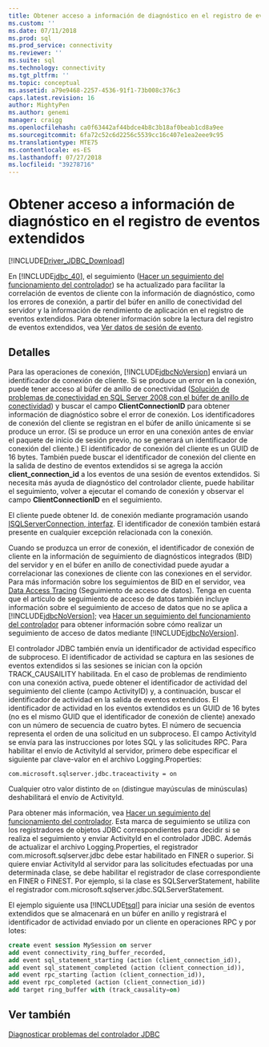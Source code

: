 ```yaml
---
title: Obtener acceso a información de diagnóstico en el registro de eventos extendidos | Microsoft Docs
ms.custom: ''
ms.date: 07/11/2018
ms.prod: sql
ms.prod_service: connectivity
ms.reviewer: ''
ms.suite: sql
ms.technology: connectivity
ms.tgt_pltfrm: ''
ms.topic: conceptual
ms.assetid: a79e9468-2257-4536-91f1-73b008c376c3
caps.latest.revision: 16
author: MightyPen
ms.author: genemi
manager: craigg
ms.openlocfilehash: ca0f63442af44bdce4b8c3b18af0beab1cd8a9ee
ms.sourcegitcommit: 6fa72c52c6d2256c5539cc16c407e1ea2eee9c95
ms.translationtype: MTE75
ms.contentlocale: es-ES
ms.lasthandoff: 07/27/2018
ms.locfileid: "39278716"
---
```

# <a name="accessing-diagnostic-information-in-the-extended-events-log"></a>Obtener acceso a información de diagnóstico en el registro de eventos extendidos
[!INCLUDE[Driver_JDBC_Download](../../includes/driver_jdbc_download.md)]

  En [!INCLUDE[jdbc_40](../../includes/jdbc_40_md.md)], el seguimiento ([Hacer un seguimiento del funcionamiento del controlador](../../connect/jdbc/tracing-driver-operation.md)) se ha actualizado para facilitar la correlación de eventos de cliente con la información de diagnóstico, como los errores de conexión, a partir del búfer en anillo de conectividad del servidor y la información de rendimiento de aplicación en el registro de eventos extendidos. Para obtener información sobre la lectura del registro de eventos extendidos, vea [Ver datos de sesión de evento](http://msdn.microsoft.com/library/hh710068(SQL.110).aspx).  
  
## <a name="details"></a>Detalles  
 Para las operaciones de conexión, [!INCLUDE[jdbcNoVersion](../../includes/jdbcnoversion_md.md)] enviará un identificador de conexión de cliente. Si se produce un error en la conexión, puede tener acceso al búfer de anillo de conectividad ([Solución de problemas de conectividad en SQL Server 2008 con el búfer de anillo de conectividad](http://go.microsoft.com/fwlink/?LinkId=207752)) y buscar el campo **ClientConnectionID** para obtener información de diagnóstico sobre el error de conexión. Los identificadores de conexión del cliente se registran en el búfer de anillo únicamente si se produce un error. (Si se produce un error en una conexión antes de enviar el paquete de inicio de sesión previo, no se generará un identificador de conexión del cliente.) El identificador de conexión del cliente es un GUID de 16 bytes. También puede buscar el identificador de conexión del cliente en la salida de destino de eventos extendidos si se agrega la acción **client_connection_id** a los eventos de una sesión de eventos extendidos. Si necesita más ayuda de diagnóstico del controlador cliente, puede habilitar el seguimiento, volver a ejecutar el comando de conexión y observar el campo **ClientConnectionID** en el seguimiento.  
  
 El cliente puede obtener Id. de conexión mediante programación usando [ISQLServerConnection, interfaz](../../connect/jdbc/reference/isqlserverconnection-interface.md). El identificador de conexión también estará presente en cualquier excepción relacionada con la conexión.  
  
 Cuando se produzca un error de conexión, el identificador de conexión de cliente en la información de seguimiento de diagnósticos integrados (BID) del servidor y en el búfer en anillo de conectividad puede ayudar a correlacionar las conexiones de cliente con las conexiones en el servidor. Para más información sobre los seguimientos de BID en el servidor, vea [Data Access Tracing](http://go.microsoft.com/fwlink/?LinkId=125805) (Seguimiento de acceso de datos). Tenga en cuenta que el artículo de seguimiento de acceso de datos también incluye información sobre el seguimiento de acceso de datos que no se aplica a [!INCLUDE[jdbcNoVersion](../../includes/jdbcnoversion_md.md)]; vea [Hacer un seguimiento del funcionamiento del controlador](../../connect/jdbc/tracing-driver-operation.md) para obtener información sobre cómo realizar un seguimiento de acceso de datos mediante [!INCLUDE[jdbcNoVersion](../../includes/jdbcnoversion_md.md)].  
  
 El controlador JDBC también envía un identificador de actividad específico de subproceso. El identificador de actividad se captura en las sesiones de eventos extendidos si las sesiones se inician con la opción TRACK_CAUSAILITY habilitada. En el caso de problemas de rendimiento con una conexión activa, puede obtener el identificador de actividad del seguimiento del cliente (campo ActivityID) y, a continuación, buscar el identificador de actividad en la salida de eventos extendidos. El identificador de actividad en los eventos extendidos es un GUID de 16 bytes (no es el mismo GUID que el identificador de conexión de cliente) anexado con un número de secuencia de cuatro bytes. El número de secuencia representa el orden de una solicitud en un subproceso. El campo ActivityId se envía para las instrucciones por lotes SQL y las solicitudes RPC. Para habilitar el envío de ActivityId al servidor, primero debe especificar el siguiente par clave-valor en el archivo Logging.Properties:  
  
```
com.microsoft.sqlserver.jdbc.traceactivity = on  
```  
  
 Cualquier otro valor distinto de `on` (distingue mayúsculas de minúsculas) deshabilitará el envío de ActivityId.  
  
 Para obtener más información, vea [Hacer un seguimiento del funcionamiento del controlador](../../connect/jdbc/tracing-driver-operation.md). Esta marca de seguimiento se utiliza con los registradores de objetos JDBC correspondientes para decidir si se realiza el seguimiento y enviar ActivityId en el controlador JDBC. Además de actualizar el archivo Logging.Properties, el registrador com.microsoft.sqlserver.jdbc debe estar habilitado en FINER o superior. Si quiere enviar ActivityId al servidor para las solicitudes efectuadas por una determinada clase, se debe habilitar el registrador de clase correspondiente en FINER o FINEST. Por ejemplo, si la clase es SQLServerStatement, habilite el registrador com.microsoft.sqlserver.jdbc.SQLServerStatement.  
  
 El ejemplo siguiente usa [!INCLUDE[tsql](../../includes/tsql_md.md)] para iniciar una sesión de eventos extendidos que se almacenará en un búfer en anillo y registrará el identificador de actividad enviado por un cliente en operaciones RPC y por lotes:  
  
```sql
create event session MySession on server  
add event connectivity_ring_buffer_recorded,  
add event sql_statement_starting (action (client_connection_id)),  
add event sql_statement_completed (action (client_connection_id)),  
add event rpc_starting (action (client_connection_id)),  
add event rpc_completed (action (client_connection_id))  
add target ring_buffer with (track_causality=on)  
```  
  
## <a name="see-also"></a>Ver también  
 [Diagnosticar problemas del controlador JDBC](../../connect/jdbc/diagnosing-problems-with-the-jdbc-driver.md)  
  
  

